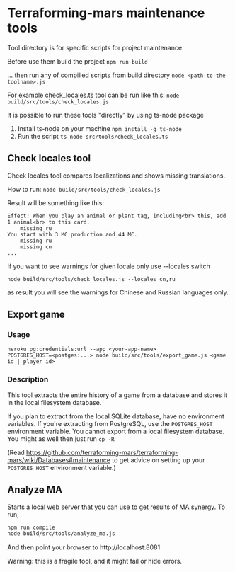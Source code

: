 # Terraforming-mars maintenance tools

Tool directory is for specific scripts for project maintenance.

Before use them build the project `npm run build`

... then run any of compilled scripts from build directory `node <path-to-the-toolname>.js`

For example check_locales.ts tool can be run like this: `node build/src/tools/check_locales.js`

It is possible to run these tools "directly" by using ts-node package

1. Install ts-node on your machine `npm install -g ts-node`
2. Run the script `ts-node src/tools/check_locales.ts`

## Check locales tool

Check locales tool compares localizations and shows missing translations.

How to run: `node build/src/tools/check_locales.js`

Result will be something like this:
```
Effect: When you play an animal or plant tag, including<br> this, add 1 animal<br> to this card.
    missing ru
You start with 3 MC production and 44 MC.
    missing ru
    missing cn
...
```

If you want to see warnings for given locale only use --locales switch

`node build/src/tools/check_locales.js --locales cn,ru`

as result you will see the warnings for Chinese and Russian languages only.

## Export game

### Usage

```
heroku pg:credentials:url --app <your-app-name>
POSTGRES_HOST=<postges:...> node build/src/tools/export_game.js <game id | player id>
```

### Description
This tool extracts the entire history of a game from a database and stores it in the local filesystem database.

If you plan to extract from the local SQLite database, have no environment variables. If you're extracting
from PostgreSQL, use the `POSTGRES_HOST` environment variable. You cannot export from a local filesystem database.
You might as well then just run `cp -R`

(Read https://github.com/terraforming-mars/terraforming-mars/wiki/Databases#maintenance
to get advice on setting up your `POSTGRES_HOST` environment variable.)

## Analyze MA

Starts a local web server that you can use to get results of MA synergy. To run,

```sh
npm run compile
node build/src/tools/analyze_ma.js
```

And then point your browser to http://localhost:8081

Warning: this is a fragile tool, and it might fail or hide errors.
